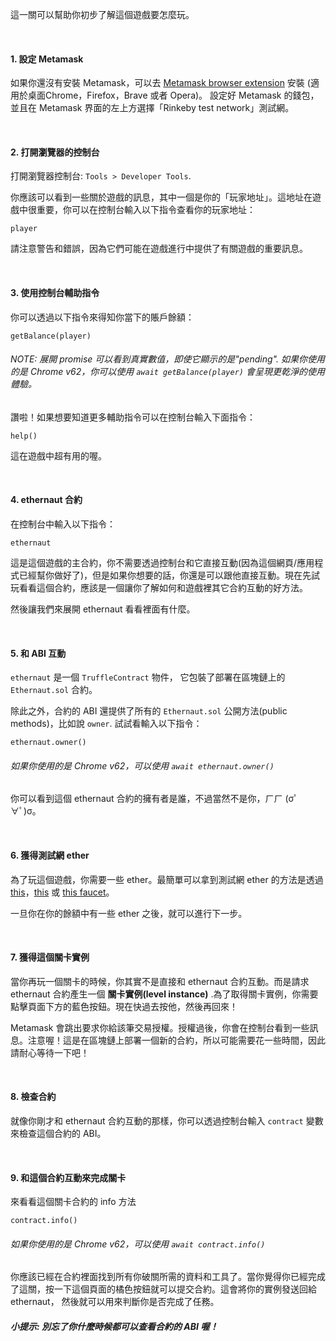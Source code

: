 這一關可以幫助你初步了解這個遊戲要怎麼玩。

&nbsp;
#### 1. 設定 Metamask
如果你還沒有安裝 Metamask，可以去 [Metamask browser extension](https://metamask.io/) 安裝 (適用於桌面Chrome，Firefox，Brave 或者 Opera)。
設定好 Metamask 的錢包，並且在 Metamask 界面的左上方選擇「Rinkeby test network」測試網。

&nbsp;
#### 2. 打開瀏覽器的控制台
打開瀏覽器控制台: `Tools > Developer Tools`.

你應該可以看到一些關於遊戲的訊息，其中一個是你的「玩家地址」。這地址在遊戲中很重要，你可以在控制台輸入以下指令查看你的玩家地址：

```
player
```

請注意警告和錯誤，因為它們可能在遊戲進行中提供了有關遊戲的重要訊息。

&nbsp;
#### 3. 使用控制台輔助指令

你可以透過以下指令來得知你當下的賬戶餘額：

```
getBalance(player)
```

###### NOTE: 展開 promise 可以看到真實數值，即使它顯示的是"pending". 如果你使用的是 Chrome v62，你可以使用 `await getBalance(player)` 會呈現更乾淨的使用體驗。

讚啦！如果想要知道更多輔助指令可以在控制台輸入下面指令：
```
help()
```
這在遊戲中超有用的喔。

&nbsp;
#### 4. ethernaut 合約
在控制台中輸入以下指令：
```
ethernaut
```

這是這個遊戲的主合約，你不需要透過控制台和它直接互動(因為這個網頁/應用程式已經幫你做好了)，但是如果你想要的話，你還是可以跟他直接互動。現在先試玩看看這個合約，應該是一個讓你了解如何和遊戲裡其它合約互動的好方法。

然後讓我們來展開 ethernaut 看看裡面有什麼。

&nbsp;
#### 5. 和 ABI 互動
`ethernaut` 是一個 `TruffleContract` 物件， 它包裝了部署在區塊鏈上的 `Ethernaut.sol` 合約。

除此之外，合約的 ABI 還提供了所有的 `Ethernaut.sol` 公開方法(public methods)，比如說 `owner`. 試試看輸入以下指令：
```
ethernaut.owner()
```

######  如果你使用的是 Chrome v62，可以使用 `await ethernaut.owner()`
你可以看到這個 ethernaut 合約的擁有者是誰，不過當然不是你，ㄏㄏ (σﾟ∀ﾟ)σ。

&nbsp;
#### 6. 獲得測試網 ether
為了玩這個遊戲，你需要一些 ether。最簡單可以拿到測試網 ether 的方法是透過 [this](https://faucet.rinkeby.io/)，[this](https://faucets.chain.link/rinkeby) 或 [this faucet](https://faucet.paradigm.xyz/)。

一旦你在你的餘額中有一些 ether 之後，就可以進行下一步。

&nbsp;
#### 7. 獲得這個關卡實例
當你再玩一個關卡的時候，你其實不是直接和 ethernaut 合約互動。而是請求 ethernaut 合約產生一個 **關卡實例(level instance)** .為了取得關卡實例，你需要點擊頁面下方的藍色按鈕。現在快過去按他，然後再回來！

Metamask 會跳出要求你給該筆交易授權。授權過後，你會在控制台看到一些訊息。注意喔！這是在區塊鏈上部署一個新的合約，所以可能需要花一些時間，因此請耐心等待一下吧！

&nbsp;
#### 8. 檢查合約
就像你剛才和 ethernaut 合約互動的那樣，你可以透過控制台輸入 `contract` 變數來檢查這個合約的 ABI。

&nbsp;
#### 9. 和這個合約互動來完成關卡
來看看這個關卡合約的 info 方法
```
contract.info()
```

###### 如果你使用的是 Chrome v62，可以使用 `await contract.info()`

你應該已經在合約裡面找到所有你破關所需的資料和工具了。當你覺得你已經完成了這關，按一下這個頁面的橘色按鈕就可以提交合約。這會將你的實例發送回給 ethernaut， 然後就可以用來判斷你是否完成了任務。

##### 小提示: 別忘了你什麼時候都可以查看合約的 ABI 喔！
